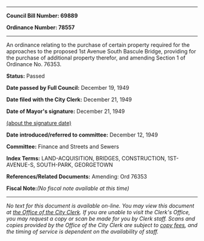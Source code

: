 

********

**Council Bill Number: 69889**
   
**Ordinance Number: 78557**
********

 An ordinance relating to the purchase of certain property required for the approaches to the proposed 1st Avenue South Bascule Bridge, providing for the purchase of additional property therefor, and amending Section 1 of Ordinance No. 76353.

**Status:** Passed
   
**Date passed by Full Council:** December 19, 1949
   
**Date filed with the City Clerk:** December 21, 1949
   
**Date of Mayor's signature:** December 21, 1949
   
[(about the signature date)](/~public/approvaldate.htm)
   
   
   
**Date introduced/referred to committee:** December 12, 1949
   
**Committee:** Finance and Streets and Sewers
   
   
**Index Terms:** LAND-ACQUISITION, BRIDGES, CONSTRUCTION, 1ST-AVENUE-S, SOUTH-PARK, GEORGETOWN

**References/Related Documents:** Amending: Ord 76353

**Fiscal Note:**_(No fiscal note available at this time)_
********

_No text for this document is available on-line. You may view this document at [the Office of the City Clerk](http://www.seattle.gov/leg/clerk/contactUs.htm). If you are unable to visit the Clerk's Office, you may request a copy or scan be made for you by Clerk staff. Scans and copies provided by the Office of the City Clerk are subject to [copy fees](http://clerk.seattle.gov/~public/clerkfees.htm), and the timing of service is dependent on the availability of staff._

